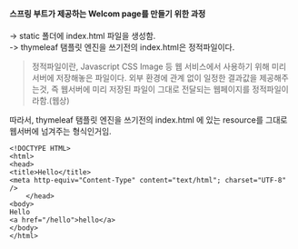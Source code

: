 ## 
#### 스프링 부트가 제공하는 Welcom page를 만들기 위한 과정
-> static 폴더에 index.html 파일을 생성함. <br>
-> thymeleaf 탬플릿 엔진을 쓰기전의 index.html은 정적파일이다. <br>
> 정적파일이란, Javascript CSS Image 등 웹 서비스에서 사용하기 위해 미리 서버에 저장해놓은 파일이다. 
> 외부 환경에 관계 없이 일정한 결과값을 제공해주는것, 즉 웹서버에 미리 저장된 파일이 그대로 전달되는 웹페이지를 정적파일이라함.(웹상)

따라서, thymeleaf 탬플릿 엔진을 쓰기전의 index.html 에 있는 resource를 그대로 웹서버에 넘겨주는 형식인거임. 
```tsx
<!DOCTYPE HTML>
<html>
<head>
<title>Hello</title>
<meta http-equiv="Content-Type" content="text/html"; charset="UTF-8" />
    </head>
<body>
Hello
<a href="/hello">hello</a>
</body>
</html>


```
